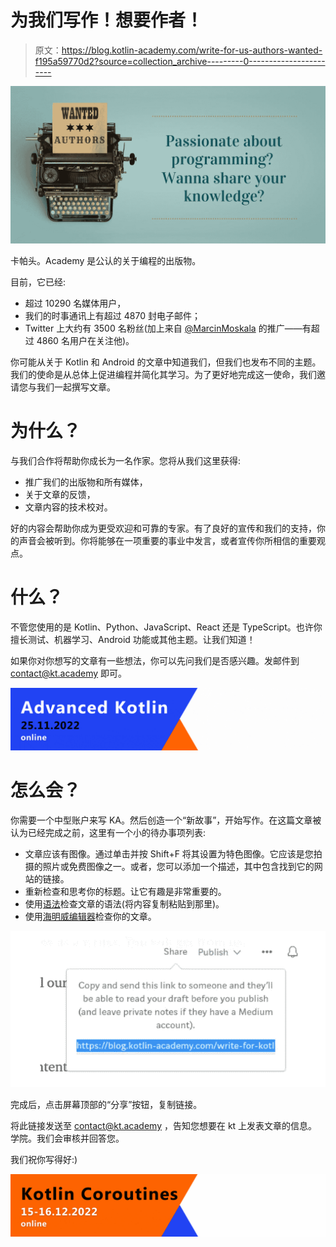 # 为我们写作！想要作者！

> 原文：<https://blog.kotlin-academy.com/write-for-us-authors-wanted-f195a59770d2?source=collection_archive---------0----------------------->

![](img/d7cc520281cb8861963ddd29d319a38e.png)

卡帕头。Academy 是公认的关于编程的出版物。

目前，它已经:

*   超过 10290 名媒体用户，
*   我们的时事通讯上有超过 4870 封电子邮件；
*   Twitter 上大约有 3500 名粉丝(加上来自 [@MarcinMoskala](https://twitter.com/marcinmoskala) 的推广——有超过 4860 名用户在关注他)。

你可能从关于 Kotlin 和 Android 的文章中知道我们，但我们也发布不同的主题。我们的使命是从总体上促进编程并简化其学习。为了更好地完成这一使命，我们邀请您与我们一起撰写文章。

# 为什么？

与我们合作将帮助你成长为一名作家。您将从我们这里获得:

*   推广我们的出版物和所有媒体，
*   关于文章的反馈，
*   文章内容的技术校对。

好的内容会帮助你成为更受欢迎和可靠的专家。有了良好的宣传和我们的支持，你的声音会被听到。你将能够在一项重要的事业中发言，或者宣传你所相信的重要观点。

# 什么？

不管您使用的是 Kotlin、Python、JavaScript、React 还是 TypeScript。也许你擅长测试、机器学习、Android 功能或其他主题。让我们知道！

如果你对你想写的文章有一些想法，你可以先问我们是否感兴趣。发邮件到 [contact@kt.academy](http://contact@kt.academy) 即可。

[![](img/92c31a9287342d46d2471109fbcb00fb.png)](https://kt.academy/workshop/kotlinAdvanced)

# 怎么会？

你需要一个中型账户来写 KA。然后创造一个“新故事”，开始写作。在这篇文章被认为已经完成之前，这里有一个小的待办事项列表:

*   文章应该有图像。通过单击并按 Shift+F 将其设置为特色图像。它应该是您拍摄的照片或免费图像之一。或者，您可以添加一个描述，其中包含找到它的网站的链接。
*   重新检查和思考你的标题。让它有趣是非常重要的。
*   使用[语法](https://app.grammarly.com/)检查文章的语法(将内容复制粘贴到那里)。
*   使用[海明威编辑器](http://www.hemingwayapp.com/)检查你的文章。

![](img/0335cbd34321f33d338438049c84dfc5.png)

完成后，点击屏幕顶部的“分享”按钮，复制链接。

将此链接发送至 [contact@kt.academy](http://contact@kt.academy) ，告知您想要在 kt 上发表文章的信息。学院。我们会审核并回答您。

我们祝你写得好:)

![](img/e452e4fc7b1eea8b55443068d2db3db8.png)